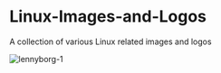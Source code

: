 # Linux-Images-and-Logos
A collection of various Linux related images and logos

![lennyborg-1](https://github.com/user-attachments/assets/d8aade19-148b-4ce5-ac9a-e5aa6cf67c92)

